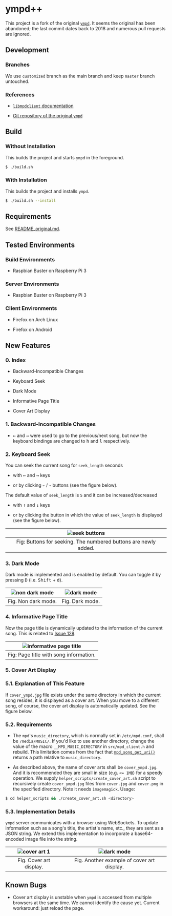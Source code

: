 # ympd++

This project is a fork of the original [`ympd`](https://www.ympd.org/). It seems the original has been abandoned; the last commit dates back to 2018 and numerous pull requests are ignored.

## Development

### Branches

We use `customized` branch as the main branch and keep `master` branch untouched.

### References

- [`libmpdclient` documentation](https://www.musicpd.org/doc/libmpdclient/index.html)

- [Git repository of the original `ympd`](https://github.com/notandy/ympd)

## Build

### Without Installation

This builds the project and starts `ympd` in the foreground.

```bash
$ ./build.sh
```

### With Installation

This builds the project and installs `ympd`.

```bash
$ ./build.sh --install
```

## Requirements

See [README_original.md](./README_original.md).

## Tested Environments

### Build Environments

- Raspbian Buster on Raspberry Pi 3

### Server Environments

- Raspbian Buster on Raspberry Pi 3

### Client Environments

- Firefox on Arch Linux

- Firefox on Android

## New Features

### 0. Index

- Backward-Incompatible Changes

- Keyboard Seek

- Dark Mode

- Informative Page Title

- Cover Art Display

### 1. Backward-Incompatible Changes

- <kbd>←</kbd> and <kbd>→</kbd> were used to go to the previous/next song, but now the keyboard bindings are changed to <kbd>h</kbd> and <kbd>l</kbd> respectively.

### 2. Keyboard Seek

You can seek the current song for `seek_length` seconds

- with <kbd>←</kbd> and <kbd>→</kbd> keys

- or by clicking `←` / `→` buttons (see the figure below).

The default value of `seek_length` is `5` and it can be increased/decreased

- with <kbd>↑</kbd> and <kbd>↓</kbd> keys

- or by clicking the button in which the value of `seek_length` is displayed (see the figure below).

| ![seek buttons](readme_assets/ss_seek.png) |
|:-:|
| Fig: Buttons for seeking. The numbered buttons are newly added. |

### 3. Dark Mode

Dark mode is implemented and is enabled by default. You can toggle it by pressing <kbd>D</kbd> (i.e. <kbd>Shift</kbd> + <kbd>d</kbd>).

| ![non dark mode](readme_assets/ss_non_dark_mode.png) | ![dark mode](readme_assets/ss_dark_mode.png) |
|:-:|:-:|
| Fig. Non dark mode. | Fig. Dark mode. |

### 4. Informative Page Title

Now the page title is dynamically updated to the information of the current song. This is related to [Issue 128](https://github.com/notandy/ympd/issues/128).

| ![informative page title](readme_assets/ss_page_title.png) |
|:-:|
| Fig: Page title with song information. |

### 5. Cover Art Display

### 5.1. Explanation of This Feature

If `cover_ympd.jpg` file exists under the same directory in which the current song resides, it is displayed as a cover art. When you move to a different song, of course, the cover art display is automatically updated. See the figure below.

### 5.2. Requirements

- The `mpd`'s `music_directory`, which is normally set in `/etc/mpd.conf`, shall be `/media/MUSIC/`. If you'd like to use another directory, change the value of the macro `__MPD_MUSIC_DIRECTORY` in `src/mpd_client.h` and rebuild. This limitation comes from the fact that [`mpd_song_get_uri()`](https://www.musicpd.org/doc/libmpdclient/song_8h.html#a8bf8a5fe7792142bb4e8b9f8c8aa41c6) returns a path relative to `music_directory`.

- As described above, the name of cover arts shall be `cover_ympd.jpg`. And it is recommended they are small in size (e.g. `<= 1MB`) for a speedy operation. We supply `helper_scripts/create_cover_art.sh` script to recursively create `cover_ympd.jpg` files from `cover.jpg` and `cover.png` in the specified directory. Note it needs `imagemagick`. Usage:

```bash
$ cd helper_scripts && ./create_cover_art.sh <directory>
```

### 5.3. Implementation Details

`ympd` server communicates with a browser using WebSockets. To update information such as a song's title, the artist's name, etc., they are sent as a JSON string. We extend this implementation to incorporate a base64-encoded image file into the string.

| ![cover art 1](readme_assets/ss_cover_art_1.png) | ![dark mode](readme_assets/ss_cover_art_3.png) |
|:-:|:-:|
| Fig. Cover art display. | Fig. Another example of cover art display. |

## Known Bugs

- Cover art display is unstable when `ympd` is accessed from multiple browsers at the same time. We cannot identify the cause yet. Current workaround: just reload the page.

<!-- vim: set spell: -->

